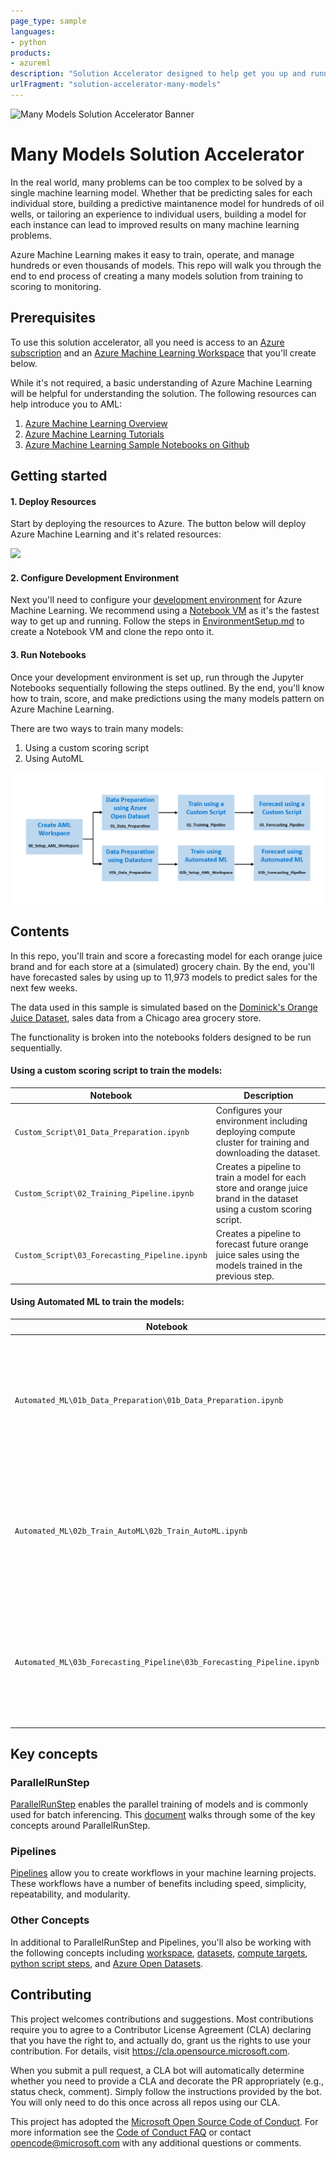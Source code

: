 ```yaml
---
page_type: sample
languages:
- python
products:
- azureml
description: "Solution Accelerator designed to help get you up and running with the many models pattern on Azure"
urlFragment: "solution-accelerator-many-models"
---
```


![Many Models Solution Accelerator Banner](images/mmsa.png)
# Many Models Solution Accelerator

<!-- 
Guidelines on README format: https://review.docs.microsoft.com/help/onboard/admin/samples/concepts/readme-template?branch=master

Guidance on onboarding samples to docs.microsoft.com/samples: https://review.docs.microsoft.com/help/onboard/admin/samples/process/onboarding?branch=master

Taxonomies for products and languages: https://review.docs.microsoft.com/new-hope/information-architecture/metadata/taxonomies?branch=master
-->

In the real world, many problems can be too complex to be solved by a single machine learning model. Whether that be predicting sales for each individual store, building a predictive maintanence model for hundreds of oil wells, or tailoring an experience to individual users, building a model for each instance can lead to improved results on many machine learning problems.

Azure Machine Learning makes it easy to train, operate, and manage hundreds or even thousands of models. This repo will walk you through the end to end process of creating a many models solution from training to scoring to monitoring.

## Prerequisites

To use this solution accelerator, all you need is access to an [Azure subscription](https://azure.microsoft.com/en-us/free/) and an [Azure Machine Learning Workspace](https://docs.microsoft.com/en-us/azure/machine-learning/how-to-manage-workspace) that you'll create below.

While it's not required, a basic understanding of Azure Machine Learning will be helpful for understanding the solution. The following resources can help introduce you to AML:

1. [Azure Machine Learning Overview](https://azure.microsoft.com/en-us/services/machine-learning/)
2. [Azure Machine Learning Tutorials](https://docs.microsoft.com/en-us/azure/machine-learning/tutorial-1st-experiment-sdk-setup)
3. [Azure Machine Learning Sample Notebooks on Github](https://github.com/Azure/MachineLearningNotebooks)

## Getting started

#### 1. Deploy Resources

Start by deploying the resources to Azure. The button below will deploy Azure Machine Learning and it's related resources:

<a href="https://portal.azure.com/#create/Microsoft.Template/uri/https%3A%2F%2Fraw.githubusercontent.com%2Fdereklegenzoff%2FSampleArmTemplates%2Fmaster%2FAzureML.json" target="_blank">
    <img src="http://azuredeploy.net/deploybutton.png"/>
</a>

#### 2. Configure Development Environment

Next you'll need to configure your [development environment](https://docs.microsoft.com/en-us/azure/machine-learning/how-to-configure-environment) for Azure Machine Learning. We recommend using a [Notebook VM](https://docs.microsoft.com/en-us/azure/machine-learning/how-to-configure-environment#compute-instance) as it's the fastest way to get up and running. Follow the steps in [EnvironmentSetup.md](./EnvironmentSetup.md) to create a Notebook VM and clone the repo onto it.

#### 3. Run Notebooks

Once your development environment is set up, run through the Jupyter Notebooks sequentially following the steps outlined.  By the end, you'll know how to train, score, and make predictions using the many models pattern on Azure Machine Learning.

There are two ways to train many models:

1. Using a custom scoring script
2. Using AutoML

![Sequence of Notebooks](./images/mmsa-overview.png)


## Contents

In this repo, you'll train and score a forecasting model for each orange juice brand and for each store at a (simulated) grocery chain. By the end, you'll have forecasted sales by using up to 11,973 models to predict sales for the next few weeks.

The data used in this sample is simulated based on the [Dominick's Orange Juice Dataset](http://www.cs.unitn.it/~taufer/QMMA/L10-OJ-Data.html#(1)), sales data from a Chicago area grocery store.

The functionality is broken into the notebooks folders designed to be run sequentially.

#### Using a custom scoring script to train the models:

| Notebook       | Description                                |
|-------------------|--------------------------------------------|
| `Custom_Script\01_Data_Preparation.ipynb`             | Configures your environment including deploying compute cluster for training and downloading the dataset.                         |
| `Custom_Script\02_Training_Pipeline.ipynb`      | Creates a pipeline to train a model for each store and orange juice brand in the dataset using a custom scoring script.     |
| `Custom_Script\03_Forecasting_Pipeline.ipynb`    | Creates a pipeline to forecast future orange juice sales using the models trained in the previous step.           |

#### Using Automated ML to train the models:
| Notebook       | Description                                |
|-------------------|--------------------------------------------|
| `Automated_ML\01b_Data_Preparation\01b_Data_Preparation.ipynb`             | Register the blob container as a Datastore to the Workspace and register a File Dataset to the workspace.                         |
| `Automated_ML\02b_Train_AutoML\02b_Train_AutoML.ipynb` | Creates a pipeline to train a model for each store and orange juice brand in the dataset using Automated ML.  |
| `Automated_ML\03b_Forecasting_Pipeline\03b_Forecasting_Pipeline.ipynb` | Creates a pipeline to forecast future orange juice sales using the models trained in the previous step.  |

## Key concepts

### ParallelRunStep

[ParallelRunStep](https://docs.microsoft.com/en-us/python/api/azureml-contrib-pipeline-steps/azureml.contrib.pipeline.steps.parallel_run_step.parallelrunstep?view=azure-ml-py) enables the parallel training of models and is commonly used for batch inferencing. This [document](https://docs.microsoft.com/en-us/azure/machine-learning/how-to-use-parallel-run-step) walks through some of the key concepts around ParallelRunStep.

### Pipelines

[Pipelines](https://docs.microsoft.com/en-us/azure/machine-learning/concept-ml-pipelines) allow you to create workflows in your machine learning projects. These workflows have a number of benefits including speed, simplicity, repeatability, and modularity.

### Other Concepts

In additional to ParallelRunStep and Pipelines, you'll also be working with the following concepts including [workspace](https://docs.microsoft.com/en-us/azure/machine-learning/concept-workspace), [datasets](https://docs.microsoft.com/en-us/azure/machine-learning/concept-data#datasets), [compute targets](https://docs.microsoft.com/en-us/azure/machine-learning/concept-compute-target#train), [python script steps](https://docs.microsoft.com/en-us/python/api/azureml-pipeline-steps/azureml.pipeline.steps.python_script_step.pythonscriptstep?view=azure-ml-py), and [Azure Open Datasets](https://azure.microsoft.com/en-us/services/open-datasets/).

## Contributing

This project welcomes contributions and suggestions.  Most contributions require you to agree to a
Contributor License Agreement (CLA) declaring that you have the right to, and actually do, grant us
the rights to use your contribution. For details, visit https://cla.opensource.microsoft.com.

When you submit a pull request, a CLA bot will automatically determine whether you need to provide
a CLA and decorate the PR appropriately (e.g., status check, comment). Simply follow the instructions
provided by the bot. You will only need to do this once across all repos using our CLA.

This project has adopted the [Microsoft Open Source Code of Conduct](https://opensource.microsoft.com/codeofconduct/).
For more information see the [Code of Conduct FAQ](https://opensource.microsoft.com/codeofconduct/faq/) or
contact [opencode@microsoft.com](mailto:opencode@microsoft.com) with any additional questions or comments.
